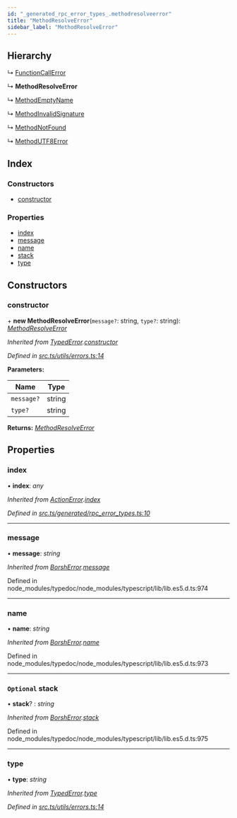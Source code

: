 ```yaml
---
id: "_generated_rpc_error_types_.methodresolveerror"
title: "MethodResolveError"
sidebar_label: "MethodResolveError"
---
```


## Hierarchy

  ↳ [FunctionCallError](_generated_rpc_error_types_.functioncallerror.md)

  ↳ **MethodResolveError**

  ↳ [MethodEmptyName](_generated_rpc_error_types_.methodemptyname.md)

  ↳ [MethodInvalidSignature](_generated_rpc_error_types_.methodinvalidsignature.md)

  ↳ [MethodNotFound](_generated_rpc_error_types_.methodnotfound.md)

  ↳ [MethodUTF8Error](_generated_rpc_error_types_.methodutf8error.md)

## Index

### Constructors

* [constructor](_generated_rpc_error_types_.methodresolveerror.md#constructor)

### Properties

* [index](_generated_rpc_error_types_.methodresolveerror.md#index)
* [message](_generated_rpc_error_types_.methodresolveerror.md#message)
* [name](_generated_rpc_error_types_.methodresolveerror.md#name)
* [stack](_generated_rpc_error_types_.methodresolveerror.md#optional-stack)
* [type](_generated_rpc_error_types_.methodresolveerror.md#type)

## Constructors

###  constructor

\+ **new MethodResolveError**(`message?`: string, `type?`: string): *[MethodResolveError](_generated_rpc_error_types_.methodresolveerror.md)*

*Inherited from [TypedError](_utils_errors_.typederror.md).[constructor](_utils_errors_.typederror.md#constructor)*

*Defined in [src.ts/utils/errors.ts:14](https://github.com/nearprotocol/nearlib/blob/de49029/src.ts/utils/errors.ts#L14)*

**Parameters:**

Name | Type |
------ | ------ |
`message?` | string |
`type?` | string |

**Returns:** *[MethodResolveError](_generated_rpc_error_types_.methodresolveerror.md)*

## Properties

###  index

• **index**: *any*

*Inherited from [ActionError](_generated_rpc_error_types_.actionerror.md).[index](_generated_rpc_error_types_.actionerror.md#index)*

*Defined in [src.ts/generated/rpc_error_types.ts:10](https://github.com/nearprotocol/nearlib/blob/de49029/src.ts/generated/rpc_error_types.ts#L10)*

___

###  message

• **message**: *string*

*Inherited from [BorshError](_utils_serialize_.borsherror.md).[message](_utils_serialize_.borsherror.md#message)*

Defined in node_modules/typedoc/node_modules/typescript/lib/lib.es5.d.ts:974

___

###  name

• **name**: *string*

*Inherited from [BorshError](_utils_serialize_.borsherror.md).[name](_utils_serialize_.borsherror.md#name)*

Defined in node_modules/typedoc/node_modules/typescript/lib/lib.es5.d.ts:973

___

### `Optional` stack

• **stack**? : *string*

*Inherited from [BorshError](_utils_serialize_.borsherror.md).[stack](_utils_serialize_.borsherror.md#optional-stack)*

Defined in node_modules/typedoc/node_modules/typescript/lib/lib.es5.d.ts:975

___

###  type

• **type**: *string*

*Inherited from [TypedError](_utils_errors_.typederror.md).[type](_utils_errors_.typederror.md#type)*

*Defined in [src.ts/utils/errors.ts:14](https://github.com/nearprotocol/nearlib/blob/de49029/src.ts/utils/errors.ts#L14)*

